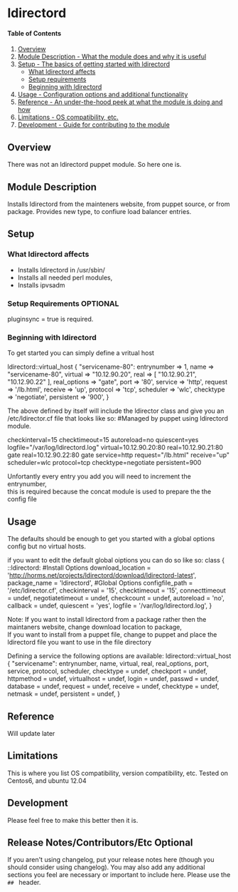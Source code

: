 # ldirectord

#### Table of Contents

1. [Overview](#overview)
2. [Module Description - What the module does and why it is useful](#module-description)
3. [Setup - The basics of getting started with ldirectord](#setup)
    * [What ldirectord affects](#what-ldirectord-affects)
    * [Setup requirements](#setup-requirements)
    * [Beginning with ldirectord](#beginning-with-ldirectord)
4. [Usage - Configuration options and additional functionality](#usage)
5. [Reference - An under-the-hood peek at what the module is doing and how](#reference)
5. [Limitations - OS compatibility, etc.](#limitations)
6. [Development - Guide for contributing to the module](#development)

## Overview

There was not an ldirectord puppet module.  So here one is.

## Module Description

Installs ldirectord from the mainteners website, from puppet source, 
or from package. Provides new type, to confiure load balancer entries.

## Setup

### What ldirectord affects

* Installs ldirectord in /usr/sbin/
* Installs all needed perl modules,
* Installs ipvsadm

### Setup Requirements **OPTIONAL**

pluginsync = true is required.

### Beginning with ldirectord

To get started you can simply define a vritual host

  ldirectord::virtual_host { "servicename-80":
    entrynumber  => 1,
    name         => "servicename-80",
    virtual      => "10.12.90.20",
    real         => [ "10.12.90.21", "10.12.90.22" ],
    real_options => "gate",
    port         => '80',
    service      => 'http',
    request      => '/lb.html',
    receive      => 'up',
    protocol     => 'tcp',
    scheduler    => 'wlc',
    checktype    => 'negotiate',
    persistent   => '900',
  }

The above defined by itself will include the ldirector class 
and give you an /etc/ldirector.cf file that looks like so:
#Managed by puppet using ldirectord module.

checkinterval=15
checktimeout=15
autoreload=no
quiescent=yes
logfile="/var/log/ldirectord.log"
virtual=10.12.90.20:80
    real=10.12.90.21:80 gate
    real=10.12.90.22:80 gate
    service=http
    request="/lb.html"
    receive="up"
    scheduler=wlc
    protocol=tcp
    checktype=negotiate
    persistent=900

Unfortantly every entry you add you will need to increment the entrynumber,  
this is required because the concat module is used to prepare the the config file


## Usage

The defaults should be enough to get you started with a global options config but no 
virtual hosts.

if you want to edit the default global oiptions you can do so like so:
class { ::ldirectord:
  #Install Options
  download_location = 'http://horms.net/projects/ldirectord/download/ldirectord-latest',
  package_name      = 'ldirectord',
  #Global Options
  configfile_path   = '/etc/ldirector.cf',
  checkinterval     = '15',
  checktimeout      = '15',
  connecttimeout    = undef,
  negotiatetimeout  = undef,
  checkcount        = undef,
  autoreload        = 'no',
  callback          = undef,
  quiescent         = 'yes',
  logfile           = '/var/log/ldirectord.log',
}

Note:  If you want to install ldirectord from a package rather then the maintaners website,  change download location to package,  
       If you want to install from a puppet file,  change to puppet and place the ldirectord file you want to use in the file directory

Defining a service the following options are available:
ldirectord::virtual_host { "servicename":
  entrynumber,
  name,
  virtual,
  real,
  real_options,
  port,
  service,
  protocol,
  scheduler,
  checktype = undef,
  checkport = undef,
  httpmethod = undef,
  virtualhost = undef,
  login = undef,
  passwd = undef,
  database = undef,
  request = undef,
  receive = undef,
  checktype = undef,
  netmask = undef,
  persistent = undef,
}


## Reference

Will update later

## Limitations

This is where you list OS compatibility, version compatibility, etc.
Tested on Centos6, and ubuntu 12.04

## Development

Please feel free to make this better then it is.

## Release Notes/Contributors/Etc **Optional**

If you aren't using changelog, put your release notes here (though you should
consider using changelog). You may also add any additional sections you feel are
necessary or important to include here. Please use the `## ` header.
